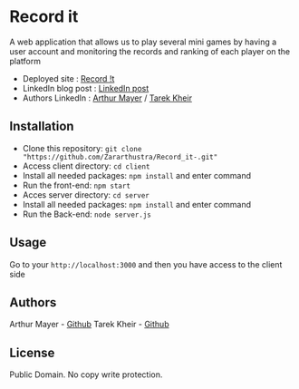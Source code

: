 # Record it
A web application that allows us to play several mini games by having a user account and monitoring the records and ranking of each player on the platform

* Deployed site :  [Record !t](https://recordit.games/)
* LinkedIn blog post :  [LinkedIn post](https://www.linkedin.com/posts/mayerarthur_record-t-activity-6815307271032176640-M7v5)
* Authors LinkedIn :  [Arthur Mayer](https://www.linkedin.com/in/mayerarthur)  /  [Tarek Kheir](https://www.linkedin.com/in/tarek-kheir-9608a61b7)

## Installation
* Clone this repository: `git clone "https://github.com/Zararthustra/Record_it-.git"`
* Access client directory: `cd client`
* Install all needed packages: `npm install` and enter command
* Run the front-end: `npm start`
* Acces server directory: `cd server`
* Install all needed packages: `npm install` and enter command
* Run the Back-end:  `node server.js`

## Usage

Go to your `http://localhost:3000`  and then you have access to the client side 

## Authors
Arthur Mayer - [Github](https://github.com/Zararthustra)
Tarek Kheir - [Github](https://github.com/tarekkheir) 


## License
Public Domain. No copy write protection.
